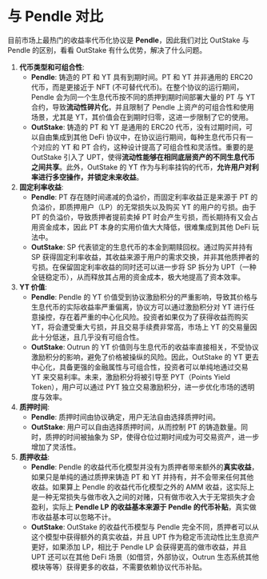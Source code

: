 # 与 Pendle 对比

目前市场上最热门的收益率代币化协议是 **Pendle**，因此我们对比 OutStake 与 Pendle 的区别，看看 OutStake 有什么优势，解决了什么问题。

1. **代币类型和可组合性**:
   * **Pendle**: 铸造的 PT 和 YT 具有到期时间。PT 和 YT 并非通用的 ERC20 代币，而是更接近于 NFT (不可替代代币)。在整个协议的运行期间，Pendle 会为同一个生息代币按不同的质押到期时间部署大量的 PT 与 YT 合约，导致**流动性碎片化**，并且限制了 Pendle 上资产的可组合性和使用场景，尤其是 YT，其价值会在到期时归零，这进一步限制了它的使用。
   * **OutStake**: 铸造的 PT 和 YT 是通用的 ERC20 代币，没有过期时间，可以自由集成到其他 DeFi 协议中，在协议运行期间，每种生息代币只有一个对应的 YT 和 PT 合约，这种设计提高了可组合性和灵活性。重要的是 OutStake 引入了 UPT，使得**流动性能够在相同底层资产的不同生息代币之间共享**。此外，OutStake 的 YT 作为与利率挂钩的代币，**允许用户对利率进行多空操作，并锁定未来收益**。
2. **固定利率收益**:
   * **Pendle**: PT 存在随时间递减的负溢价，而固定利率收益正是来源于 PT 的负溢价，即质押用户（LP）的无常损失以及购买 YT 的用户的亏损。由于 PT 的负溢价，导致质押者提前卖掉 PT 时会产生亏损，而长期持有又会占用资金成本，因此 PT 本身的实用价值大大降低，很难集成到其他 DeFi 玩法中。
   * **OutStake**: SP 代表锁定的生息代币的本金到期赎回权。通过购买并持有 SP 获得固定利率收益，其收益来源于用户的需求交换，并非其他质押者的亏损。在保留固定利率收益的同时还可以进一步将 SP 拆分为 UPT（一种全链稳定币），从而释放其占用的资金成本，极大地提高了资本效率。
3. **YT 价值**:
   * **Pendle**: Pendle 的 YT 价值受到协议激励积分的严重影响，导致其价格与生息代币的实际收益率严重偏离，协议方可以通过激励积分对 YT 进行任意操控，存在着严重的中心化风险。投资者如果仅为了获得收益而购买 YT，将会遭受重大亏损，并且交易手续费非常高，市场上 YT 的交易量因此十分低迷，且几乎没有可组合性。
   * **OutStake**: Outrun 的 YT 价值则与生息代币的收益率直接相关，不受协议激励积分的影响，避免了价格被操纵的风险。因此，OutStake 的 YT 更去中心化，具备更强的金融属性与可组合性，投资者可以单纯地通过交易 YT 来交易利率。未来，激励积分将被引导至 PYT（Points Yield Token），用户可以通过 PYT 独立交易激励积分，进一步优化市场的透明度与效率。
4. **质押时间**:
   * **Pendle**: 质押时间由协议确定，用户无法自由选择质押时间。
   * **OutStake**: 用户可以自由选择质押时间，从而控制 PT 的铸造数量。同时，质押的时间被抽象为 SP，使得仓位过期时间成为可交易资产，进一步增加了灵活性。
5. **质押收益**:
   * **Pendle**: Pendle 的收益代币化模型并没有为质押者带来额外的**真实收益**，如果只是单纯的通过质押来铸造 PT 和 YT 并持有，并不会带来任何其他收益。如果算上 Pendle 的收益代币化模型之外的 AMM 收益，这实际上是一种无常损失与做市收入之间的对赌，只有做市收入大于无常损失才会盈利，实际上 **Pendle LP 的收益基本来源于 Pendle 的代币补贴**，真实做市收益基本可以忽略不计。
   * **OutStake**: OutStake 的收益代币模型与 Pendle 完全不同，质押者可以从这个模型中获得额外的真实收益，并且 UPT 作为稳定币流动性比生息资产更好，如果添加 LP，相比于 Pendle LP 会获得更高的做市收益，并且 UPT 还可以在其他 DeFi 场景（如借贷，外部协议，Outrun 生态系统其他模块等等）获得更多的收益，不需要依赖协议代币补贴。
